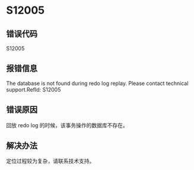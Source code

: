 # S12005

## 错误代码

S12005

## 报错信息

The database is not found during redo log replay. Please contact technical
support.RefId: S12005

## 错误原因

回放 redo log 的时候，该事务操作的数据库不存在。

## 解决办法

定位过程较为复杂，请联系技术支持。

